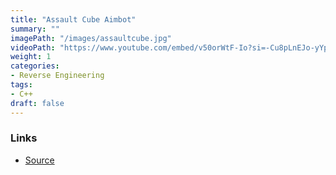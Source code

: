 ```yaml
---
title: "Assault Cube Aimbot"
summary: ""
imagePath: "/images/assaultcube.jpg"
videoPath: "https://www.youtube.com/embed/v50orWtF-Io?si=-Cu8pLnEJo-yYpz1"
weight: 1
categories:
- Reverse Engineering
tags:
- C++
draft: false
---
```


### Links
- [Source](https://github.com/erikbolumburu11/AssaultCubeInternal)